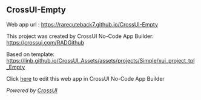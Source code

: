 ## CrossUI-Empty
Web app url : https://rarecuteback7.github.io/CrossUI-Empty

This project was created by CrossUI No-Code App Builder: https://crossui.com/RADGithub

Based on template: https://linb.github.io/CrossUI_Assets/assets/projects/Simple/xui_project_tpl_Empty

Click [here](https://crossui.com/RADGithub/#!from=github&owner=rarecuteback7&repo=CrossUI-Empty) to edit this web app in CrossUI No-Code App Builder

<i>Powered by [CrossUI](https://crossui.com)</i>

